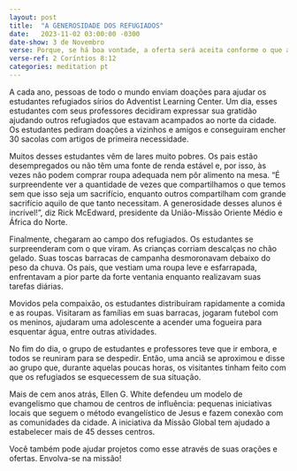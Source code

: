 ```yaml
---
layout: post
title:  "A GENEROSIDADE DOS REFUGIADOS"
date:   2023-11-02 03:00:00 -0300
date-show: 3 de Novembro
verse: Porque, se há boa vontade, a oferta será aceita conforme o que a pessoa tem e não segundo o que ela não tem.
verse-ref: 2 Coríntios 8:12
categories: meditation pt
---
```


A cada ano, pessoas de todo o mundo enviam doações para ajudar os estudantes refugiados sírios do Adventist Learning Center. Um dia, esses estudantes com seus professores decidiram expressar sua gratidão ajudando outros refugiados que estavam acampados ao norte da cidade. Os estudantes pediram doações a vizinhos e amigos e conseguiram encher 30 sacolas com artigos de primeira necessidade.

Muitos desses estudantes vêm de lares muito pobres. Os pais estão desempregados ou não têm uma fonte de renda estável e, por isso, às vezes não podem comprar roupa adequada nem pôr alimento na mesa. “É surpreendente ver a quantidade de vezes que compartilhamos o que temos sem que isso seja um sacrifício, enquanto outros compartilham com grande sacrifício aquilo de que tanto necessitam. A generosidade desses alunos é incrível!”, diz Rick McEdward, presidente da União-Missão Oriente Médio e África do Norte.

Finalmente, chegaram ao campo dos refugiados. Os estudantes se surpreenderam com o que viram. As crianças corriam descalças no chão gelado. Suas toscas barracas de campanha desmoronavam debaixo do peso da chuva. Os pais, que vestiam uma roupa leve e esfarrapada, enfrentavam a pior parte da forte ventania enquanto realizavam suas tarefas diárias.

Movidos pela compaixão, os estudantes distribuíram rapidamente a comida e as roupas. Visitaram as famílias em suas barracas, jogaram futebol com os meninos, ajudaram uma adolescente a acender uma fogueira para esquentar água, entre outras atividades.

No fim do dia, o grupo de estudantes e professores teve que ir embora, e todos se reuniram para se despedir. Então, uma anciã se aproximou e disse ao grupo que, durante aquelas poucas horas, os visitantes tinham feito com que os refugiados se esquecessem de sua situação.

Mais de cem anos atrás, Ellen G. White defendeu um modelo de evangelismo que chamou de centros de influência: pequenas iniciativas locais que seguem o método evangelístico de Jesus e fazem conexão com as comunidades da cidade. A iniciativa da Missão Global tem ajudado a estabelecer mais de 45 desses centros.

Você também pode ajudar projetos como esse através de suas orações e ofertas. Envolva-se na missão!

